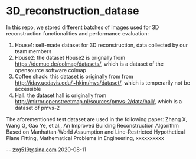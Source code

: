 # 3D_reconstruction_datase
In this repo, we stored different batches of images used for 3D reconstruction functionalities and performance evaluation:
1. House1: self-made dataset for 3D reconstruction, data collected by our team members
2. House2: the dataset House2 is orignally from https://demuc.de/colmap/datasets/, which is a dataset of the opensource software colmap
3. Coffee shack: this dataset is originally from from http://idav.ucdavis.edu/~hkim/mvs/dataset/, which is temperarily not be accessible
4. Hall: the dataset hall is originally from http://mirror.openstreetmap.nl/sources/pmvs-2/data/hall/, which is a dataset of pmvs-2

The aforementioned test dataset are used in the following paper:
      Zhang X, Wang G, Gao Ye, et al., An Improved Building Reconstruction Algorithm Based on Manhattan-World Assumption and Line-Restricted Hypothetical Plane Fitting, Mathematical Problems in Engineering, xxxxxxxxxx

-- zxg519@sina.com
2020-08-11
